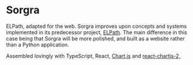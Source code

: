 # Sorgra
ELPath, adapted for the web.
Sorgra improves upon concepts and systems implemented in its predecessor project, [ELPath](https://github.com/ChrisOh431/ELPath). The main difference in this case being that Sorgra will be more polished, and built as a website rather than a Python application.

Assembled lovingly with TypeScript, React, [Chart.js](https://www.chartjs.org/) and [react-chartjs-2,](https://github.com/reactchartjs/react-chartjs-2)
